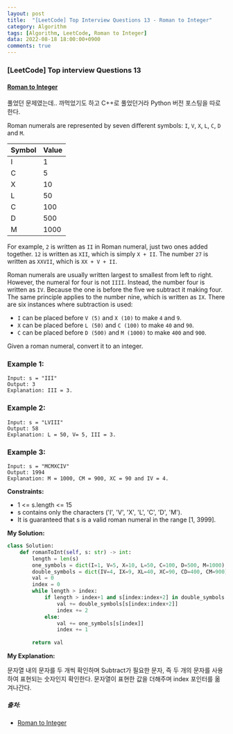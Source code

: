 ```yaml
---
layout: post
title:  "[LeetCode] Top Interview Questions 13 - Roman to Integer"
category: Algorithm
tags: [Algorithm, LeetCode, Roman to Integer]
data: 2022-08-18 18:00:00+0900
comments: true  
---
```


### [LeetCode] Top interview Questions 13
#### [Roman to Integer](https://leetcode.com/problems/roman-to-integer/)

풀었던 문제였는데.. 까먹었기도 하고 C++로 풀었던거라 Python 버전 포스팅을 따로 한다.

Roman numerals are represented by seven different symbols: `I`, `V`, `X`, `L`, `C`, `D` and `M`.

| Symbol | Value |
| ------ | ----- |
| I      | 1     |
| C      | 5     |
| X      | 10    |
| L      | 50    |
| C      | 100   |
| D      | 500   |
| M      | 1000  |

For example, `2` is written as `II` in Roman numeral, just two ones added together. `12` is written as `XII`, which is simply `X + II`. The number `27` is written as `XXVII`, which is `XX + V + II`.

Roman numerals are usually written largest to smallest from left to right. However, the numeral for four is not `IIII`. Instead, the number four is written as `IV`. Because the one is before the five we subtract it making four. The same principle applies to the number nine, which is written as `IX`. There are six instances where subtraction is used:

- `I` can be placed before `V (5)` and `X (10)` to make `4` and `9`. 
- `X` can be placed before `L (50)` and `C (100)` to make `40` and `90`. 
- `C` can be placed before `D (500)` and `M (1000)` to make `400` and `900`.

Given a roman numeral, convert it to an integer.

### **Example 1:**
```
Input: s = "III"
Output: 3
Explanation: III = 3.
```

### **Example 2:**
```
Input: s = "LVIII"
Output: 58
Explanation: L = 50, V= 5, III = 3.
```

### **Example 3:**
```
Input: s = "MCMXCIV"
Output: 1994
Explanation: M = 1000, CM = 900, XC = 90 and IV = 4.
```

**Constraints:**

- 1 <= s.length <= 15
- s contains only the characters ('I', 'V', 'X', 'L', 'C', 'D', 'M').
- It is guaranteed that s is a valid roman numeral in the range [1, 3999].

**My Solution:**
``` python
class Solution:
    def romanToInt(self, s: str) -> int:
        length = len(s)
        one_symbols = dict(I=1, V=5, X=10, L=50, C=100, D=500, M=1000)
        double_symbols = dict(IV=4, IX=9, XL=40, XC=90, CD=400, CM=900)
        val = 0
        index = 0
        while length > index:
            if length > index+1 and s[index:index+2] in double_symbols:
                val += double_symbols[s[index:index+2]]
                index += 2
            else:
                val += one_symbols[s[index]]
                index += 1
        
        return val
```

**My Explanation:**

문자열 내의 문자를 두 개씩 확인하며 Subtract가 필요한 문자, 즉 두 개의 문자를 사용하여 표현되는 숫자인지 확인한다. 문자열이 표현한 값을 더해주며 index 포인터를 옮겨나간다.

##### 출처:
- [Roman to Integer](https://leetcode.com/problems/roman-to-integer/)